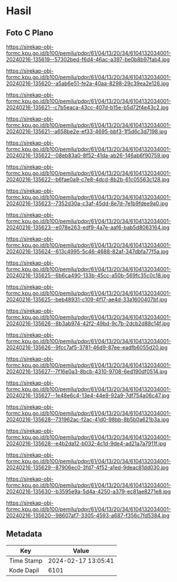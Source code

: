 # Hasil

## Foto C Plano

https://sirekap-obj-formc.kpu.go.id/b100/pemilu/pdpr/61/04/13/20/34/6104132034001-20240216-135619--57302bed-f6d4-46ac-a397-be0b8b97fab4.jpg

https://sirekap-obj-formc.kpu.go.id/b100/pemilu/pdpr/61/04/13/20/34/6104132034001-20240216-135620--a5ab6e51-fe2a-40aa-8298-29c39ea2e126.jpg

https://sirekap-obj-formc.kpu.go.id/b100/pemilu/pdpr/61/04/13/20/34/6104132034001-20240216-135621--c7b5eaca-43cc-407d-b15e-b5d72f4e43c2.jpg

https://sirekap-obj-formc.kpu.go.id/b100/pemilu/pdpr/61/04/13/20/34/6104132034001-20240216-135621--a658be2e-ef33-4695-bbf3-1f5d6c3d7198.jpg

https://sirekap-obj-formc.kpu.go.id/b100/pemilu/pdpr/61/04/13/20/34/6104132034001-20240216-135622--08eb83a0-8f52-41da-ab26-146ab6f90759.jpg

https://sirekap-obj-formc.kpu.go.id/b100/pemilu/pdpr/61/04/13/20/34/6104132034001-20240216-135622--b6fae0a9-c7e8-4dcd-8b2b-61c05563c128.jpg

https://sirekap-obj-formc.kpu.go.id/b100/pemilu/pdpr/61/04/13/20/34/6104132034001-20240216-135623--7352d30a-c3af-45dd-8e7d-7e1b9fdee9a0.jpg

https://sirekap-obj-formc.kpu.go.id/b100/pemilu/pdpr/61/04/13/20/34/6104132034001-20240216-135623--e078e263-edf9-4a7e-aaf6-bab5d8063164.jpg

https://sirekap-obj-formc.kpu.go.id/b100/pemilu/pdpr/61/04/13/20/34/6104132034001-20240216-135624--613c4995-5c46-4688-82af-347dbfa77f5a.jpg

https://sirekap-obj-formc.kpu.go.id/b100/pemilu/pdpr/61/04/13/20/34/6104132034001-20240216-135625--6b6ca490-133b-45cc-a50b-569fc35c0c18.jpg

https://sirekap-obj-formc.kpu.go.id/b100/pemilu/pdpr/61/04/13/20/34/6104132034001-20240216-135625--beb48931-c109-4f17-ae4d-33a1600407bf.jpg

https://sirekap-obj-formc.kpu.go.id/b100/pemilu/pdpr/61/04/13/20/34/6104132034001-20240216-135626--8b3ab974-42f2-49bd-9c7b-2dcb2d88c14f.jpg

https://sirekap-obj-formc.kpu.go.id/b100/pemilu/pdpr/61/04/13/20/34/6104132034001-20240216-135626--9fcc7af5-3781-46d9-87ee-eadfb6055d20.jpg

https://sirekap-obj-formc.kpu.go.id/b100/pemilu/pdpr/61/04/13/20/34/6104132034001-20240216-135627--7f16e0a3-8bcb-4310-9708-6ed190df0514.jpg

https://sirekap-obj-formc.kpu.go.id/b100/pemilu/pdpr/61/04/13/20/34/6104132034001-20240216-135627--1e48e6c4-13e4-44e9-92a9-7df754a06c47.jpg

https://sirekap-obj-formc.kpu.go.id/b100/pemilu/pdpr/61/04/13/20/34/6104132034001-20240216-135628--731962ac-f2ac-41d0-98bb-8b5b0a621b3a.jpg

https://sirekap-obj-formc.kpu.go.id/b100/pemilu/pdpr/61/04/13/20/34/6104132034001-20240216-135628--e4b2da12-b032-4c1d-9de4-ad21a7a7911f.jpg

https://sirekap-obj-formc.kpu.go.id/b100/pemilu/pdpr/61/04/13/20/34/6104132034001-20240216-135629--87906ec0-3fd7-4f52-a1ed-9deac81dd030.jpg

https://sirekap-obj-formc.kpu.go.id/b100/pemilu/pdpr/61/04/13/20/34/6104132034001-20240216-135630--b3595e9a-5d4a-4250-a379-ec81ae8271e8.jpg

https://sirekap-obj-formc.kpu.go.id/b100/pemilu/pdpr/61/04/13/20/34/6104132034001-20240216-135620--98607af7-3305-4593-a687-f356c7fd5384.jpg


## Metadata

| Key        | Value               |
| ---------- | ------------------- |
| Time Stamp | 2024-02-17 13:05:41 |
| Kode Dapil | 6101                |



